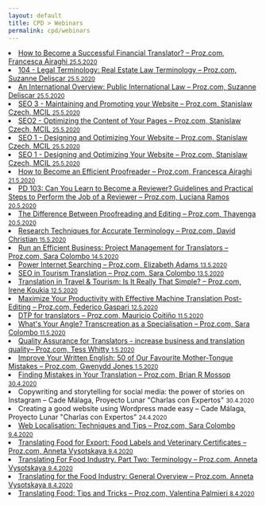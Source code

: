 ```yaml
---
layout: default
title: CPD > Webinars
permalink: cpd/webinars
---
```

<li><a href="https://videos.proz.com/videos/how-to-become-a-successful-financial-translator-138" target="_blank">How to Become a Successful Financial Translator? – Proz.com, Francesca Airaghi <small>25.5.2020</small></a></li>  

<li><a href="https://videos.proz.com/videos/104-legal-terminology-real-estate-law-terminology-1982" target="_blank">104 - Legal Terminology: Real Estate Law Terminology – Proz.com, Suzanne Deliscar <small>25.5.2020</small></a></li>  

<li><a href="https://videos.proz.com/videos/an-international-overview-public-international-law-139" target="_blank">An International Overview: Public International Law – Proz.com, Suzanne Deliscar <small>25.5.2020</small></a></li>  

<li><a href="https://videos.proz.com/videos/seo-3-maintaining-and-promoting-your-website-2027" target="_blank">SEO 3 - Maintaining and Promoting your Website – Proz.com, Stanislaw Czech, MCIL <small>25.5.2020</small></a></li>  

<li><a href="https://videos.proz.com/videos/seo-2-optimizing-content-of-your-pages-2034" target="_blank">SEO2 - Optimizing the Content of Your Pages – Proz.com, Stanislaw Czech, MCIL <small>25.5.2020</small></a></li>  

<li><a href="https://videos.proz.com/videos/seo-1-designing-and-optimizing-your-website-2040" target="_blank">SEO 1 - Designing and Optimizing Your Website – Proz.com, Stanislaw Czech, MCIL <small>25.5.2020</small></a></li>  

<li><a href="https://videos.proz.com/videos/seo-1-designing-and-optimizing-your-website-2040" target="_blank">SEO 1 - Designing and Optimizing Your Website – Proz.com, Stanislaw Czech, MCIL <small>25.5.2020</small></a></li>  

<li><a href="https://videos.proz.com/videos/how-to-become-an-efficient-proofreader-132" target="_blank">How to Become an Efficient Proofreader – Proz.com, Francesca Airaghi <small>21.5.2020</small></a></li>  

<li><a href="https://videos.proz.com/videos/pd-103-can-you-learn-to-become-a-reviewer-guidelines-and-practical-steps-to-perform-the-job-of-a-reviewer-1632" target="_blank">PD 103: Can You Learn to Become a Reviewer? Guidelines and Practical Steps to Perform the Job of a Reviewer – Proz.com, Luciana Ramos <small>20.5.2020</small></a></li>  

<li><a href="https://videos.proz.com/videos/the-difference-between-proofreading-and-editing-4" target="_blank">The Difference Between Proofreading and Editing – Proz.com, Thayenga <small>20.5.2020</small></a></li>  

<li><a href="https://videos.proz.com/videos/research-techniques-for-accurate-terminology-1301" target="_blank">Research Techniques for Accurate Terminology – Proz.com, David Christian <small>15.5.2020</small></a></li>  

<li><a href="https://videos.proz.com/videos/run-an-efficient-business-project-management-for-translators-97" target="_blank">Run an Efficient Business: Project Management for Translators – Proz.com, Sara Colombo <small>14.5.2020</small></a></li>  
 
<li><a href="https://videos.proz.com/videos/power-internet-searching-631" target="_blank">Power Internet Searching – Proz.com, Elizabeth Adams <small>13.5.2020</small></a></li>  

<li><a href="https://videos.proz.com/videos/seo-in-tourism-translation-186" target="_blank">SEO in Tourism Translation – Proz.com, Sara Colombo <small>13.5.2020</small></a></li>  

<li><a href="https://videos.proz.com/videos/translation-in-travel-tourism-is-it-really-that-simple-450" target="_blank">Translation in Travel & Tourism: Is It Really That Simple? – Proz.com, Irene Koukia <small>12.5.2020</small></a></li>  

<li><a href="https://videos.proz.com/videos/maximize-your-productivity-with-effective-machine-translation-post-editing-477" target="_blank">Maximize Your Productivity with Effective Machine Translation Post-Editing – Proz.com, Federico Gaspari <small>12.5.2020</small></a></li>  

<li><a href="https://videos.proz.com/videos/dtp-for-translators-2356" target="_blank">DTP for translators – Proz.com, Mauricio Coitiño <small>11.5.2020</small></a></li>  

<li><a href="https://videos.proz.com/videos/what-s-your-angle-transcreation-as-a-specialisation-178" target="_blank">What's Your Angle? Transcreation as a Specialisation – Proz.com, Sara Colombo <small>11.5.2020</small></a></li>  

<li><a href="www.marketingtipsfortranslators.com.
https://videos.proz.com/videos/quality-assurance-for-translators-increase-business-and-translation-quality-1962" target="_blank">Quality Assurance for Translators - increase business and translation quality– Proz.com, Tess Whitty <small>1.5.2020</small></a></li>  

<li><a href="https://videos.proz.com/videos/improve-your-written-english-50-of-our-favourite-mother-tongue-mistakes-546" target="_blank">Improve Your Written English: 50 of Our Favourite Mother-Tongue Mistakes – Proz.com, Gwenydd Jones <small>1.5.2020</small></a></li>  

<li><a href="https://videos.proz.com/videos/finding-mistakes-in-your-translation-2421" target="_blank">Finding Mistakes in Your Translation – Proz.com, Brian R Mossop <small>30.4.2020</small></a></li>  

<li>Copywriting and storytelling for social media: the power of stories on Instagram – Cade Málaga, Proyecto Lunar "Charlas con Expertos" <small>30.4.2020</small></li>  

<li>Creating a good website using Wordpress made easy – Cade Málaga, Proyecto Lunar "Charlas con Expertos" <small>24.4.2020</small></li>  

<li><a href="https://videos.proz.com/videos/web-localisation-techniques-and-tips-440" target="_blank">Web Localisation: Techniques and Tips – Proz.com, Sara Colombo <small>9.4.2020</small></a></li>  

<li><a href="https://videos.proz.com/videos/translating-food-for-export-food-labels-and-veterinary-certificates-85" target="_blank">Translating Food for Export: Food Labels and Veterinary Certificates – Proz.com, Anneta Vysotskaya <small>9.4.2020</small></a></li>  

<li><a href="https://videos.proz.com/videos/translating-for-food-industry-part-two-terminology-410" target="_blank">Translating For Food Industry. Part Two: Terminology – Proz.com, Anneta Vysotskaya <small>9.4.2020</small></a></li>  

<li><a href="https://videos.proz.com/videos/translating-for-food-industry-general-overview-99" target="_blank">Translating for the Food Industry: General Overview – Proz.com, Anneta Vysotskaya <small>8.4.2020</small></a></li>  

<li><a href="https://videos.proz.com/videos/translating-food-tips-and-tricks-743" target="_blank">Translating Food: Tips and Tricks – Proz.com, Valentina Palmieri <small>8.4.2020</small></a></li>